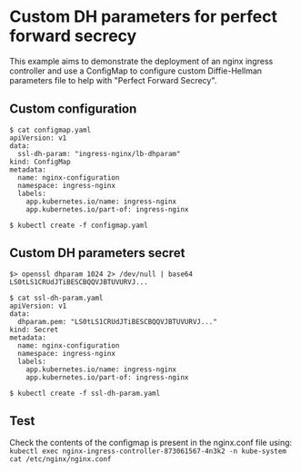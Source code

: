 # Custom DH parameters for perfect forward secrecy

This example aims to demonstrate the deployment of an nginx ingress controller and
use a ConfigMap to configure custom Diffie-Hellman parameters file to help with
"Perfect Forward Secrecy".

## Custom configuration

```console
$ cat configmap.yaml
apiVersion: v1
data:
  ssl-dh-param: "ingress-nginx/lb-dhparam"
kind: ConfigMap
metadata:
  name: nginx-configuration
  namespace: ingress-nginx
  labels:
    app.kubernetes.io/name: ingress-nginx
    app.kubernetes.io/part-of: ingress-nginx
```

```console
$ kubectl create -f configmap.yaml
```

## Custom DH parameters secret

```console
$> openssl dhparam 1024 2> /dev/null | base64
LS0tLS1CRUdJTiBESCBQQVJBTUVURVJ...
```

```console
$ cat ssl-dh-param.yaml
apiVersion: v1
data:
  dhparam.pem: "LS0tLS1CRUdJTiBESCBQQVJBTUVURVJ..."
kind: Secret
metadata:
  name: nginx-configuration
  namespace: ingress-nginx
  labels:
    app.kubernetes.io/name: ingress-nginx
    app.kubernetes.io/part-of: ingress-nginx
```

```console
$ kubectl create -f ssl-dh-param.yaml
```

## Test

Check the contents of the configmap is present in the nginx.conf file using:
`kubectl exec nginx-ingress-controller-873061567-4n3k2 -n kube-system cat /etc/nginx/nginx.conf`
